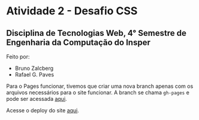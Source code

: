 # Atividade 2 - Desafio CSS

## Disciplina de Tecnologias Web, 4° Semestre de Engenharia da Computação do Insper

Feito por:

- Bruno Zalcberg
- Rafael G. Paves

Para o Pages funcionar, tivemos que criar uma nova branch apenas com os arquivos necessários para o site funcionar. A branch se chama `gh-pages` e pode ser acessada [aqui](https://github.com/brunozalc/desafio-css/tree/gh-pages).

Acesse o deploy do site [aqui](https://brunozalc.github.io/desafio-css/).
